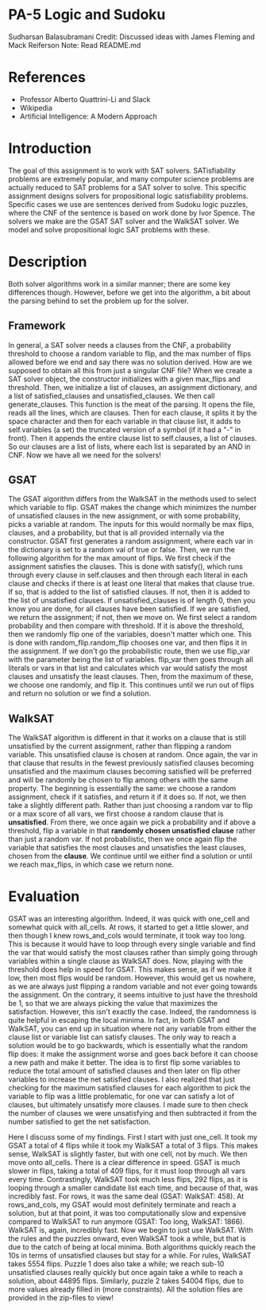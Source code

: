 # PA-5 Logic and Sudoku
Sudharsan Balasubramani
Credit: Discussed ideas with James Fleming and Mack Reiferson
Note: Read README.md

# References
* Professor Alberto Quattrini-Li and Slack
* Wikipedia
* Artificial Intelligence: A Modern Approach

# Introduction
The goal of this assignment is to work with SAT solvers. SATisfiability problems are extremely popular, and many computer science problems are actually reduced to SAT problems for a SAT solver to solve. This specific assignment designs solvers for propositional logic satisfiability problems. Specific cases we use are sentences derived from Sudoku logic puzzles, where the CNF of the sentence is based on work done by Ivor Spence. The solvers we make are the GSAT SAT solver and the WalkSAT solver. We model and solve propositional logic SAT problems with these.

# Description
Both solver algorithms work in a similar manner; there are some key differences though. However, before we get into the algorithm, a bit about the parsing behind to set the problem up for the solver.

## Framework
In general, a SAT solver needs a clauses from the CNF, a probability threshold to choose a random variable to flip, and the max number of flips allowed before we end and say there was no solution derived. How are we supposed to obtain all this from just a singular CNF file? When we create a SAT solver object, the constructor initializes with a given max_flips and threshold. Then, we initialize a list of clauses, an assignment dictionary, and a list of satisfied_clauses and unsatisfied_clauses. We then call generate_clauses. This function is the meat of the parsing. It opens the file, reads all the lines, which are clauses. Then for each clause, it splits it by the space character and then for each variable in that clause list, it adds to self.variables (a set) the truncated version of a symbol (if it had a "-" in front). Then it appends the entire clause list to self.clauses, a list of clauses. So our clauses are a list of lists, where each list is separated by an AND in CNF. Now we have all we need for the solvers!

## GSAT
The GSAT algorithm differs from the WalkSAT in the methods used to select which variable to flip. GSAT makes the change which minimizes the number of unsatisfied clauses in the new assignment, or with some probability, picks a variable at random. The inputs for this would normally be max flips, clauses, and a probability, but that is all provided internally via the constructor. GSAT first generates a random assignment, where each var in the dictionary is set to a random val of true or false. Then, we run the following algorithm for the max amount of flips. We first check if the assignment satisfies the clauses. This is done with satisfy(), which runs through every clause in self.clauses and then through each literal in each clause and checks if there is at least one literal that makes that clause true. If so, that is added to the list of satisfied clauses. If not, then it is added to the list of unsatisfied clauses. If unsatisfied_clauses is of length 0, then you know you are done, for all clauses have been satisfied. If we are satisfied, we return the assignment; if not, then we move on. We first select a random probability and then compare with threshold. If it is above the threshold, then we randomly flip one of the variables, doesn't matter which one. This is done with random_flip.random_flip chooses one var, and then flips it in the assignment. If we don't go the probabilistic route, then we use flip_var with the parameter being the list of variables. flip_var then goes through all literals or vars in that list and calculates which var would satisfy the most clauses and unsatisfy the least clauses. Then, from the maximum of these, we choose one randomly, and flip it. This continues until we run out of flips and return no solution or we find a solution.

## WalkSAT
The WalkSAT algorithm is different in that it works on a clause that is still unsatisfied by the current assignment, rather than flipping a random variable. This unsatisfied clause is chosen at random. Once again, the var in that clause that results in the fewest previously satisfied clauses becoming unsatisfied and the maximum clauses becoming satisfied will be preferred and will be randomly be chosen to flip among others with the same property. The beginning is essentially the same: we choose a random assignment, check if it satisfies, and return it if it does so. If not, we then take a slightly different path. Rather than just choosing a random var to flip or a max score of all vars, we first choose a random clause that is **unsatisfied**. From there, we once again we pick a probability and if above a threshold, flip a variable in that **randomly chosen unsatisfied clause** rather than just a random var. If not probabilistic, then we once again flip the variable that satisfies the most clauses and unsatisfies the least clauses, chosen from the **clause**. We continue until we either find a solution or until we reach max_flips, in which case we return none.

# Evaluation
GSAT was an interesting algorithm. Indeed, it was quick with one_cell and somewhat quick with all_cells. At rows, it started to get a little slower, and then though I knew rows_and_cols would terminate, it took way too long. This is because it would have to loop through every single variable and find the var that would satisfy the most clauses rather than simply going through variables within a single clause as WalkSAT does. Now, playing with the threshold does help in speed for GSAT. This makes sense, as if we make it low, then most flips would be random. However, this would get us nowhere, as we are always just flipping a random variable and not ever going towards the assignment. On the contrary, it seems intuitive to just have the threshold be 1, so that we are always picking the value that maximizes the satisfaction. However, this isn't exactly the case. Indeed, the randomness is quite helpful in escaping the local minima. In fact, in both GSAT and WalkSAT, you can end up in situation where not any variable from either the clause list or variable list can satisfy clauses. The only way to reach a solution would be to go backwards, which is essentially what the random flip does: it make the assignment worse and goes back before it can choose a new path and make it better. The idea is to first flip some variables to reduce the total amount of satisfied clauses and then later on flip other variables to increase the net satisfied clauses. I also realized that just checking for the maximum satisfied clauses for each algorithm to pick the variable to flip was a little problematic, for one var can satisfy a lot of clauses, but ultimately unsatisfy more clauses. I made sure to then check the number of clauses we were unsatisfying and then subtracted it from the number satisfied to get the net satisfaction.

Here I discuss some of my findings. First I start with just one_cell. It took my GSAT a total of 4 flips while it took my WalkSAT a total of 3 flips. This makes sense, WalkSAT is slightly faster, but with one cell, not by much. We then move onto all_cells. There is a clear difference in speed. GSAT is much slower in flips, taking a total of 409 flips, for it must loop through all vars every time. Contrastingly, WalkSAT took much less flips, 292 flips, as it is looping through a smaller candidate list each time, and because of that, was incredibly fast. For rows, it was the same deal (GSAT: WalkSAT: 458). At rows_and_cols, my GSAT would most definitely terminate and reach a solution, but at that point, it was too computationally slow and expensive compared to WalkSAT to run anymore (GSAT: Too long, WalkSAT: 1866). WalkSAT is, again, incredibly fast. Now we begin to just use WalkSAT. With the rules and the puzzles onward, even WalkSAT took a while, but that is due to the catch of being at local minima. Both algorithms quickly reach the 10s in terms of unsatisfied clauses but stay for a while. For rules, WalkSAT takes 5554 flips. Puzzle 1 does also take a while; we reach sub-10 unsatisfied clauses really quickly but once again take a while to reach a solution, about 44895 flips. Similarly, puzzle 2 takes 54004 flips, due to more values already filled in (more constraints). All the solution files are provided in the zip-files to view!